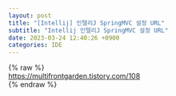 ```yaml
---  
layout: post  
title: "[Intellij] 인텔리J SpringMVC 설정 URL"  
subtitle: "Intellij 인텔리J SpringMVC 설정 URL"  
date: 2023-03-24 12:40:26 +0900  
categories: IDE  
---  
```

{% raw %}  
https://multifrontgarden.tistory.com/108  
{% endraw %}